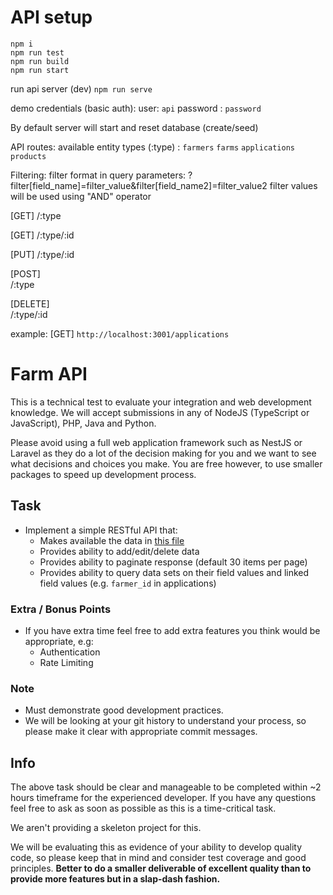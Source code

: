 # API setup

```
npm i
npm run test
npm run build
npm run start
```

run api server (dev)
`npm run serve`

demo credentials (basic auth):
user: `api`
password : `password`

By default server will start and reset database (create/seed)


API routes:
available entity types (:type) :
`farmers` `farms` `applications` `products`

Filtering:
filter format in query parameters:  ?filter[field_name]=filter_value&filter[field_name2]=filter_value2
filter values will be used using "AND" operator


[GET] 
/:type

[GET] 
/:type/:id

[PUT] 
/:type/:id

[POST]  
/:type

[DELETE]  
/:type/:id

example:
[GET] `http://localhost:3001/applications`


# Farm API

This is a technical test to evaluate your integration and web development knowledge. We will accept submissions in any of NodeJS (TypeScript or JavaScript), PHP, Java and Python.

Please avoid using a full web application framework such as NestJS or Laravel as they do a lot of the decision making for you and we want to see what decisions and choices you make. You are free however, to use smaller packages to speed up development process.

## Task

* Implement a simple RESTful API that:
  * Makes available the data in [this file](/data.json)
  * Provides ability to add/edit/delete data
  * Provides ability to paginate response (default 30 items per page)
  * Provides ability to query data sets on their field values and linked field values (e.g. `farmer_id` in applications)

### Extra / Bonus Points

* If you have extra time feel free to add extra features you think would be appropriate, e.g:
  * Authentication
  * Rate Limiting

### Note

* Must demonstrate good development practices.
* We will be looking at your git history to understand your process, so please make it clear with appropriate commit messages.

## Info

The above task should be clear and manageable to be completed within ~2 hours timeframe for the experienced developer. If you have any questions feel free to ask as soon as possible as this is a time-critical task.
 
We aren't providing a skeleton project for this.

We will be evaluating this as evidence of your ability to develop quality code, so please keep that in mind and consider test coverage and good principles. **Better to do a smaller deliverable of excellent quality than to provide more features but in a slap-dash fashion.**

